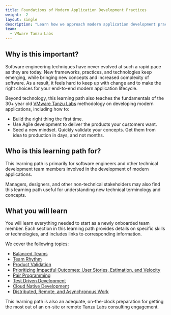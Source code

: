 ```yaml
---
title: Foundations of Modern Application Development Practices
weight: -2
layout: single
description: "Learn how we approach modern application development practices, teaming, culture, and technology at VMware Tanzu Labs."
team:
  - VMware Tanzu Labs
---
```

 
## Why is this important?
 
Software engineering techniques have never evolved at such a rapid pace as they are today. New frameworks, practices, and technologies keep emerging, while bringing new concepts and increased complexity of software. As a result, it feels hard to keep up with change and to make the right choices for your end-to-end modern application lifecycle.
 
Beyond technology, this learning path also teaches the fundamentals of the 30+ year old [VMware Tanzu Labs](https://tanzu.vmware.com/labs) methodology on developing modern applications, including how to:
 
- Build the right thing the first time.
- Use Agile development to deliver the products your customers want.
- Seed a new mindset. Quickly validate your concepts. Get them from idea to production in days, and not months.
 
## Who is this learning path for?
 
This learning path is primarily for software engineers and other technical development team members involved in the development of modern applications. 
 
Managers, designers, and other non-technical stakeholders may also find this learning path useful for understanding new technical terminology and concepts. 
 
## What you will learn
 
You will learn everything needed to start as a newly onboarded team member. Each section in this learning path provides details on specific skills or technologies, and includes links to corresponding information. 
 
We cover the following topics:
 
* [Balanced Teams](/outcomes/application-development/balanced-teams/)
* [Team Rhythm](/outcomes/application-development/team-rhythm/)
* [Product Validation](/outcomes/application-development/product-validation/)
* [Prioritizing Impactful Outcomes: User Stories, Estimation, and Velocity](/outcomes/application-development/prioritizing-outcomes/)
* [Pair Programming](/outcomes/application-development/pair-programming/)
* [Test Driven Development](/outcomes/application-development/test-driven-development/)
* [Cloud Native Development](/outcomes/application-development/cloud-native-development/)
* [Distributed, Remote, and Asynchronous Work](/outcomes/application-development/remote/)

This learning path is also an adequate, on-the-clock preparation for getting the most out of an on-site or remote Tanzu Labs consulting engagement.